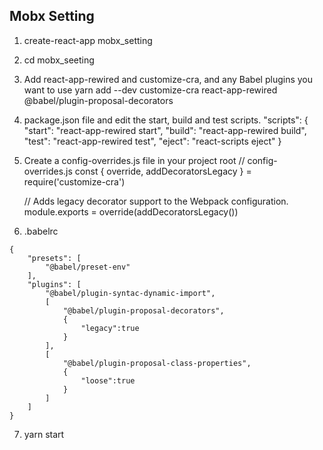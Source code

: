 ## Mobx Setting
1. create-react-app mobx_setting

2. cd mobx_seeting

3. Add react-app-rewired and customize-cra, and any Babel plugins you want to use
    yarn add --dev customize-cra react-app-rewired @babel/plugin-proposal-decorators

4. package.json file and edit the start, build and test scripts.
    "scripts": {
        "start": "react-app-rewired start",
        "build": "react-app-rewired build",
        "test": "react-app-rewired test",
        "eject": "react-scripts eject"
    }

5.  Create a config-overrides.js file in your project root
    // config-overrides.js
    const { override, addDecoratorsLegacy } = require('customize-cra')

    // Adds legacy decorator support to the Webpack configuration.
    module.exports = override(addDecoratorsLegacy())

6. .babelrc
```
{
    "presets": [
        "@babel/preset-env"
    ],
    "plugins": [
        "@babel/plugin-syntac-dynamic-import",
        [
            "@babel/plugin-proposal-decorators",
            {
                "legacy":true
            }
        ],
        [
            "@babel/plugin-proposal-class-properties",
            {
                "loose":true
            }
        ]
    ]
}
```
7. yarn start